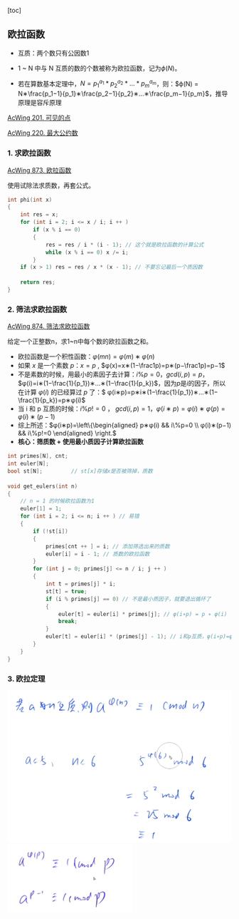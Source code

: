 [toc]

## 欧拉函数

+ 互质：两个数只有公因数1

+ 1 ~ N 中与 N 互质的数的个数被称为欧拉函数，记为$ϕ(N)$。
+ 若在算数基本定理中，$N=p_1^{a_1}*p_2^{a_2}*...*p_m^{a_m}$，则：$ϕ(N) = N∗\frac{p_1−1}{p_1}∗\frac{p_2−1}{p_2}∗…∗\frac{p_m−1}{p_m}$，推导原理是容斥原理

[AcWing 201. 可见的点](https://www.acwing.com/problem/content/203/)

[AcWing 220. 最大公约数](https://www.acwing.com/problem/content/222/)

### 1. 求欧拉函数

[AcWing 873. 欧拉函数](https://www.acwing.com/problem/content/875)

使用试除法求质数，再套公式。

```cpp
int phi(int x)
{
    int res = x;
    for (int i = 2; i <= x / i; i ++ )
        if (x % i == 0)
        {
            res = res / i * (i - 1); // 这个就是欧拉函数的计算公式
            while (x % i == 0) x /= i;
        }
    if (x > 1) res = res / x * (x - 1); // 不要忘记最后一个质因数

    return res;
}
```



### 2. 筛法求欧拉函数 

[AcWing 874. 筛法求欧拉函数](https://www.acwing.com/problem/content/description/876/)

给定一个正整数n，求1~n中每个数的欧拉函数之和。

+ 欧拉函数是一个积性函数：$φ(mn)=φ(m)∗φ(n)$
+ 如果 $x$ 是一个素数 $p$：$x=p$  , $φ(x)=x∗(1−\frac1p)=p∗(p−\frac1p)=p−1$
+ 不是素数的时候，用最小的素因子去计算：$i\%p=0$，$gcd(i,p)=p$，$φ(i)=i∗(1−\frac{1}{p_1})∗…∗(1−\frac{1}{p_k})$，因为$p$是$i$的因子，所以在计算 $φ(i)$ 的已经算过 $p$ 了：$ φ(i∗p)=p∗i∗(1−\frac{1}{p_1})∗…∗(1−\frac{1}{p_k})=p∗φ(i)$
+ 当 i 和 p 互质的时候：$i\%p!=0$ ，  $gcd(i,p)=1$，$φ(i∗p)=φ(i)∗φ(p)=φ(i)∗(p−1)$    
+ 综上所述：$φ(i∗p)=\left\{\begin{aligned} p∗φ(i) && i\%p=0 \\ φ(i)∗(p−1)  && i\%p!=0 \end{aligned} \right.$
+ **核心：筛质数 + 使用最小质因子计算欧拉函数**

```cpp
int primes[N], cnt; 
int euler[N];        
bool st[N];         // st[x]存储x是否被筛掉，质数

void get_eulers(int n)
{
    // n = 1 的时候欧拉函数为1
    euler[1] = 1;
    for (int i = 2; i <= n; i ++ ) // 易错
    {
        if (!st[i])
        {
            primes[cnt ++ ] = i; // 添加筛选出来的质数
            euler[i] = i - 1; // 质数的欧拉函数
        }
        for (int j = 0; primes[j] <= n / i; j ++ )
        {
            int t = primes[j] * i;
            st[t] = true;
            if (i % primes[j] == 0) // 不是最小质因子，就要退出循环了
            {
                euler[t] = euler[i] * primes[j]; // φ(i∗p) = p ∗ φ(i)
                break;
            }
            euler[t] = euler[i] * (primes[j] - 1); // i和p互质，φ(i∗p)=φ(i)∗(p−1)
        }
    }
}
```



### 3. 欧拉定理

<img src="assets/image-20201126145613157.png" alt="image-20201126145613157" style="zoom:67%;" />

<img src="assets/image-20201126150008550.png" alt="image-20201126150008550" style="zoom:67%;" />

